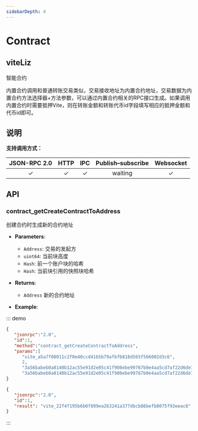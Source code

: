 ```yaml
---
sidebarDepth: 4
---
```


# Contract
## viteLiz
智能合约

内置合约调用和普通转账交易类似，交易接收地址为内置合约地址，交易数据为内置合约方法选择器+方法参数，可以通过内置合约相关的RPC接口生成。如果调用内置合约时需要抵押Vite，则在转账金额和转账代币id字段填写相应的抵押金额和代币id即可。

## 说明

**支持调用方式：**

|  JSON-RPC 2.0  | HTTP | IPC |Publish–subscribe |Websocket |
|:------------:|:-----------:|:-----:|:-----:|:-----:|
| &#x2713;|  &#x2713; |  &#x2713; |waiting| &#x2713; |

## API

### contract_getCreateContractToAddress
创建合约时生成新的合约地址

- **Parameters**: 

  * `Address`: 交易的发起方
  * `uint64`: 当前块高度
  * `Hash`: 前一个账户块的哈希
  * `Hash`: 当前块引用的快照块哈希

- **Returns**: 
	- `Address` 新的合约地址

- **Example**:


::: demo


```json tab:Request
{  
   "jsonrpc":"2.0",
   "id":1,
   "method":"contract_getCreateContractToAddress",
   "params":[
      "vite_a5a7f08011c2f0e40ccd41b5b79afbfb818d565f566002d3c6", 
      2, 
      "3a56babeb0a8140b12ac55e91d2e05c41f908ebe99767b0e4aa5cd7af22d6de7", 
      "3a56babeb0a8140b12ac55e91d2e05c41f908ebe99767b0e4aa5cd7af22d6de7"]
}
```

```json tab:Response
{  
   "jsonrpc":"2.0",
   "id":1,
   "result": "vite_22f4f195b6b0f899ea263241a377dbcb86befb8075f93eeac8"
}
```
:::
